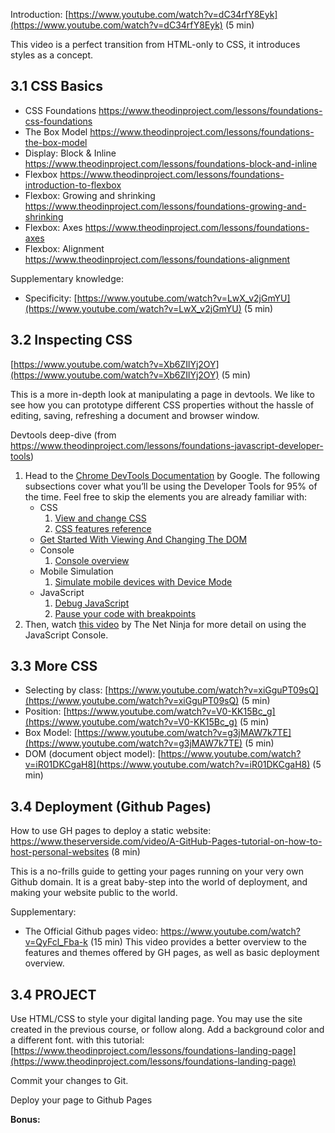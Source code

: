 Introduction: [https://www.youtube.com/watch?v=dC34rfY8Eyk](https://www.youtube.com/watch?v=dC34rfY8Eyk) (5 min)

This video is a perfect transition from HTML-only to CSS, it introduces styles as a concept.

## 3.1 CSS Basics

- CSS Foundations https://www.theodinproject.com/lessons/foundations-css-foundations
- The Box Model https://www.theodinproject.com/lessons/foundations-the-box-model
- Display: Block & Inline https://www.theodinproject.com/lessons/foundations-block-and-inline
- Flexbox https://www.theodinproject.com/lessons/foundations-introduction-to-flexbox
- Flexbox: Growing and shrinking https://www.theodinproject.com/lessons/foundations-growing-and-shrinking
- Flexbox: Axes https://www.theodinproject.com/lessons/foundations-axes
- Flexbox: Alignment https://www.theodinproject.com/lessons/foundations-alignment

Supplementary knowledge:
-   Specificity: [https://www.youtube.com/watch?v=LwX_v2jGmYU](https://www.youtube.com/watch?v=LwX_v2jGmYU) (5 min)

## 3.2 Inspecting CSS

[https://www.youtube.com/watch?v=Xb6ZIlYj2OY](https://www.youtube.com/watch?v=Xb6ZIlYj2OY) (5 min)

This is a more in-depth look at manipulating a page in devtools. We like to see how you can prototype different CSS properties without the hassle of editing, saving, refreshing a document and browser window.

Devtools deep-dive (from https://www.theodinproject.com/lessons/foundations-javascript-developer-tools)
1.  Head to the [Chrome DevTools Documentation](https://developer.chrome.com/docs/devtools/) by Google. The following subsections cover what you’ll be using the Developer Tools for 95% of the time. Feel free to skip the elements you are already familiar with:
    -   CSS
        1.  [View and change CSS](https://developer.chrome.com/docs/devtools/css/)
        2.  [CSS features reference](https://developer.chrome.com/docs/devtools/css/reference/)
    -   [Get Started With Viewing And Changing The DOM](https://developer.chrome.com/docs/devtools/dom/)
    -   Console
        1.  [Console overview](https://developer.chrome.com/docs/devtools/console/)
    -   Mobile Simulation
        1.  [Simulate mobile devices with Device Mode](https://developer.chrome.com/docs/devtools/device-mode/)
    -   JavaScript
        1.  [Debug JavaScript](https://developer.chrome.com/docs/devtools/javascript/)
        2.  [Pause your code with breakpoints](https://developer.chrome.com/docs/devtools/javascript/breakpoints/)
2.  Then, watch [this video](https://www.youtube.com/watch?v=JzZFccCEgGA) by The Net Ninja for more detail on using the JavaScript Console.

## 3.3 More CSS 

- Selecting by class: [https://www.youtube.com/watch?v=xiGguPT09sQ](https://www.youtube.com/watch?v=xiGguPT09sQ) (5 min)
- Position: [https://www.youtube.com/watch?v=V0-KK15Bc_g](https://www.youtube.com/watch?v=V0-KK15Bc_g) (5 min)
- Box Model: [https://www.youtube.com/watch?v=g3jMAW7k7TE](https://www.youtube.com/watch?v=g3jMAW7k7TE) (5 min)
- DOM (document object model): [https://www.youtube.com/watch?v=iR01DKCgaH8](https://www.youtube.com/watch?v=iR01DKCgaH8) (5 min)

## 3.4 Deployment (Github Pages)

How to use GH pages to deploy a static website: 
https://www.theserverside.com/video/A-GitHub-Pages-tutorial-on-how-to-host-personal-websites (8 min)

This is a no-frills guide to getting your pages running on your very own Github domain. It is a great baby-step into the world of deployment, and making your website public to the world.

Supplementary: 
- The Official Github pages video: https://www.youtube.com/watch?v=QyFcl_Fba-k (15 min)
This video provides a better overview to the features and themes offered by GH pages, as well as basic deployment overview.

## 3.4 PROJECT

Use HTML/CSS to style your digital landing page. You may use the site created in the previous course, or follow along. Add a background color and a different font.
with this tutorial:
[https://www.theodinproject.com/lessons/foundations-landing-page](https://www.theodinproject.com/lessons/foundations-landing-page)

Commit your changes to Git. 

Deploy your page to Github Pages

**Bonus:** 